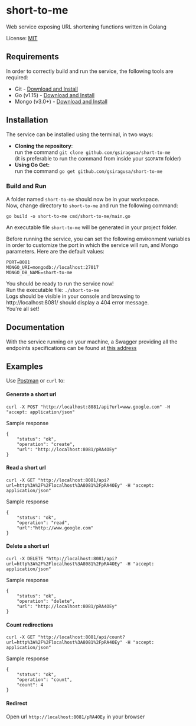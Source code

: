 # short-to-me
Web service exposing URL shortening functions written in Golang

License: [MIT](https://opensource.org/licenses/MIT)

## Requirements
In order to correctly build and run the service, the following tools are required:
* Git - [Download and Install](https://git-scm.com/book/en/v2/Getting-Started-Installing-Git)
* Go (v1.15) - [Download and Install](https://golang.org/doc/install)
* Mongo (v3.0+) - [Download and Install](https://docs.mongodb.com/manual/installation/)

## Installation
The service can be installed using the terminal, in two ways:
* <b>Cloning the repository</b>:  
run the command `git clone github.com/gsiragusa/short-to-me`  
(it is preferable to run the command from inside your `$GOPATH` folder)
* <b>Using Go Get:</b>  
run the command `go get github.com/gsiragusa/short-to-me`

### Build and Run
A folder named `short-to-me` should now be in your workspace.  
Now, change directory to `short-to-me` and run the following command:  

`go build -o short-to-me cmd/short-to-me/main.go`

An executable file `short-to-me` will be generated in your project folder.
  
Before running the service, you can set the following environment variables in order to customize the port in which the service will run, and Mongo parameters. Here are the default values:
```
PORT=8081
MONGO_URI=mongodb://localhost:27017
MONGO_DB_NAME=short-to-me
```

You should be ready to run the service now!  
Run the executable file: `./short-to-me`  
Logs should be visible in your console and browsing to http://localhost:8081/ should display a 404 error message.  
You're all set!

## Documentation
With the service running on your machine, a Swagger providing all the endpoints specifications can be found at [this address](http://localhost:8081/docs/swagger-ui/)

## Examples
Use [Postman](https://www.postman.com/) or `curl` to:
 
#### Generate a short url
`curl -X POST "http://localhost:8081/api?url=www.google.com" -H "accept: application/json"`

Sample response
```
{
    "status": "ok",
    "operation": "create",
    "url": "http://localhost:8081/pRA4OEy"
}
```

#### Read a short url
`curl -X GET "http://localhost:8081/api?url=http%3A%2F%2Flocalhost%3A8081%2FpRA4OEy" -H "accept: application/json"`

Sample response
```
{
    "status": "ok",
    "operation": "read",
    "url":"http://www.google.com"
}
```

#### Delete a short url
`curl -X DELETE "http://localhost:8081/api?url=http%3A%2F%2Flocalhost%3A8081%2FpRA4OEy" -H "accept: application/json"`

Sample response
```
{
    "status": "ok",
    "operation": "delete",
    "url": "http://localhost:8081/pRA4OEy"
}
```

#### Count redirections
`curl -X GET "http://localhost:8081/api/count?url=http%3A%2F%2Flocalhost%3A8081%2FpRA4OEy" -H "accept: application/json"`

Sample response
```
{
    "status": "ok",
    "operation": "count",
    "count": 4
}
```

#### Redirect
Open url `http://localhost:8081/pRA4OEy` in your browser